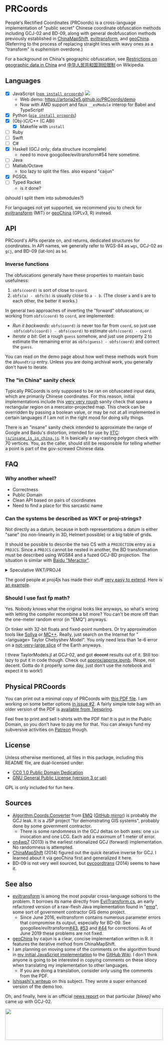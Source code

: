 PRCoords
========

People's Rectified Coordinates (PRCoords) is a cross-language implementation of "public secret" Chinese coordinate obfuscation methods including GCJ-02 and BD-09, along with general deobfuscation methods previously established in [ChinaMapShift][], [eviltransform][], and [geoChina][]. (Referring to the process of replacing straight lines with wavy ones as a "transform" is euphemism overdone.)

For a background on China's geographic obfuscation, see [Restrictions on geographic data in China](https://en.wikipedia.org/wiki/Restrictions_on_geographic_data_in_China#Coordinate_systems) and [中华人民共和国测绘限制](https://zh.wikipedia.org/wiki/中华人民共和国测绘限制) on Wikipedia.

[ChinaMapShift]: https://gist.github.com/anonymous/e7c6f67555099180ce1ae8da4ba2c513
[geoChina]: https://github.com/caijun/geoChina/blob/master/R/cst.R
[eviltransform]: https://github.com/googollee/eviltransform

Languages
---------

- [x] JavaScript ([`npm install prcoords`](https://www.npmjs.com/package/prcoords)) [![](https://data.jsdelivr.com/v1/package/npm/prcoords/badge)](https://www.jsdelivr.com/package/npm/prcoords)
  * Web demo: https://artoria2e5.github.io/PRCoords/demo
  * Now with AMD support and faux `__esModule` interop for Babel and TypeScript!
- [x] Python ([`pip install prcoords`](https://pypi.org/project/prcoords/))
- [x] \(Obj-\)C/C++ (C ABI)
  * [x] Makefile with `install`
- [ ] Ruby
- [ ] Swift
- [ ] C#
- [x] Haskell (GCJ only; data structure incomplete)
  * need to move googollee/eviltransform#54 here sometime.
- [ ] Java
- [ ] Matlab/Octave
  * too lazy to split the files. also expand "caijun"
- [x] PGSQL
- [ ] Typed Racket
  * is it done?

(should I split them into submodules?)

For languages not yet supported, we recommend you to check for [eviltransform][] (MIT) or [geoChina][] (GPLv3, R) instead.

API
---

PRCoord's APIs operate on, and returns, dedicated structures for coordinates. In API names, we generally refer to WGS-84 as `wgs`, GCJ-02 as `gcj`, and BD-09 (lat-lon) as `bd`. 

### Inverse functions

The obfuscations generally have these properties to maintain basic usefulness:

1. `obfs(coord)` is sort of close to `coord`.
2. `obfs(a) - obfs(b)` is usually close to `a - b`. (The closer `a` and `b` are
   to each other, the better it works.)

In general two approaches of inverting the "forward" obfuscations, or working from
`obfs(coord)` to `coord`, are implemented:

* _Run it backwards_: `obfs(coord)` is never too far from `coord`, so just use
  `obfs(obfs(coord)) - obfs(coord)` to estimate `obfs(coord) - coord`.
* _Iterate a bit_: Get a rough `guess` somehow, and just use property 2 to estimate
  the remaining error as `obfs(guess) - obfs(coord)` and correct the `guess`.

You can read on the demo page about how well these methods work from the `ΔRoundtrip`
entry. Unless you are doing archival work, you generally don't have to iterate.

### The "in China" sanity check

Typically PRCoords is only supposed to be ran on obfuscated input data, which
are primarily Chinese coordinates. For this reason, initial implementations
include this [very very rough](https://news.ycombinator.com/item?id=10965506)
sanity check that spans a rectangular region on a mercator-projected map.
This check can be overridden by passing a boolean value, or may be not at all
implemented in certain languages if I am not in the right mood for doing
silly things.

There is an "insane" sanity check intended to approximate the range of Google
and Baidu's distortion, intended for use by [IITC](https://iitc.me):
[`js/insane_is_in_china.js`](https://github.com/Artoria2e5/PRCoords/blob/master/js/insane_is_in_china.js).
It is basically a ray-casting polygon check with 70 vertices. You, as the
caller, should still be responsible for telling whether a point is part of the
gov-screwed Chinese data.

FAQ
---

### Why another wheel?

* Correctness
* Public Domain
* Clean API based on pairs of coordinates
* Need to find a place for this sarcastic name

### Can the systems be described as WKT or proj-strings?

Not directly as a datum, because in both representations a datum is either
"sane" (no non-linearity in 3D, Helmert possible) or a big table of grids.

It should be possible to describe the two CS with a `PROJECTION` entry as
a `PROJCS`. Since a `PROJCS` cannot be nested in another, the BD
transformation must be described using WGS84 and a fuzed GCJ-BD projection.
The situation is similar with [Baidu "Meractor"](https://github.com/gumblex/cntms/commit/bbde4006adeb92f48da1ff7d1f88da393d382f8a).

<details>
<summary>Speculative WKT/PROJ4</summary>

```js
PROJCS["Baidu 2009, Pseudo-Mercator",
    GEOGCS["WGS 84",
        DATUM["WGS_1984",
            SPHEROID["WGS 84",6378137,298.257223563,
                AUTHORITY["EPSG","7030"]],
            AUTHORITY["EPSG","6326"]],
        PRIMEM["Greenwich",0,
            AUTHORITY["EPSG","8901"]],
        UNIT["degree",0.0174532925199433,
            AUTHORITY["EPSG","9122"]],
        AUTHORITY["EPSG","4326"]],
    PROJECTION["CN_Obfs_Baidu_2009_Mercator"],
    AXIS["x",east],
    AXIS["y",north],
    UNIT["metre",1,
      AUTHORITY["EPSG","9001"]],
    EXTENSION["PROJ4","+proj=baidumerc +units=m +nadgrids=@null +wktext +no_defs"],
    AUTHORITY["EPSG","888002"]]

PROJCS["Chinese BSM 2002, Pseudo-Ellipsoidal",
    GEOGCS["WGS 84", AUTHORITY["EPSG","4326"]],
    PROJECTION["CN_Obfs_GCJ_2002_Ellipsoidal"],
    AXIS["longitude",east],
    AXIS["latitude",north],
    UNIT["degree",0.0174532925199433,
      AUTHORITY["EPSG","9122"]],
    EXTENSION["PROJ4","+proj=gcjlonglat +units=deg +nadgrids=@null +wktext +no_defs"],
    AUTHORITY["EPSG","888000"]]
```
</details>

The good people at proj4js has made their stuff [very easy to extend](https://github.com/proj4js/proj4js/issues/358). Here is [an example](https://runkit.com/artoria2e5/proj4-plugin-prcoords).

### Should I use fast fp math?

Yes. Nobody knows what the original looks like anyways, so what's wrong with letting the compiler recombine a bit more? You can't be more off
than the one-meter random error (in "EMQ") anyways.

Or tinker with 32-bit floats and fixed-point numbers. Or try approximation tools like [Sollya](http://sollya.gforge.inria.fr/) or [MC++](https://omega-icl.github.io/mcpp/). Really, just search on the Internet for "\<language\> Taylor Chebyshev Model". You only need less than 1e-6 error on a [not-very-large slice](https://github.com/Artoria2e5/PRCoords/blob/a3a8bb8/js/PRCoords.js#L91) of the Earth anyways.

I threw TaylorModels.jl at GCJ-02, and got ~~decent~~ results out of it. Still too lazy to put it in code though. Check out [approx/approx.ipynb](https://github.com/Artoria2e5/PRCoords/blob/master/approx/approx.ipynb). (Nope, not decent. Gotta do it properly some day, just don't use the notebook and expect it to work!)

Physical PRCoords
-----------------

You can print out a minimal copy of PRCoords with [this PDF file](https://commons.wikimedia.org/wiki/File:PRcoords_Cheatsheet.pdf). I am working on some better options [in issue #2](https://github.com/Artoria2e5/PRCoords/issues/2). A fairly simple tote bag with an older version of the PDF is [available from Teespring](https://teespring.com/miniprcoords-tote-v1).

Feel free to print and sell t-shirts with the PDF file! It is put in the Public Domain, so you don't have to pay me for that. You can always fund my subversive activities on [Patreon](https://www.patreon.com/artoria2e5) though.

License
-------

Unless otherwise mentioned, all files in this package, including this README file,
are dual-licensed under:

* [CC0 1.0 Public Domain Dedication](https://creativecommons.org/publicdomain/zero/1.0/)
* [GNU General Public License (version 3 or up)](https://gnu.org/licenses/gpl.html)

GPL is only included for fun here.

Sources
-------

* [Algorithm.Coords.Converter](https://archive.is/20130815104734/emq.googlecode.com/svn/emq/src/Algorithm/Coords/Converter.java) from [EMQ](https://code.google.com/archive/p/emq/) ([GitHub mirror](https://github.com/richardyu-au/emq)) is probably *the* GCJ leak. It is a JSP project "for demonstrating GIS systems", probably done by some government contractor.
  * There is some randomness in the GCJ deltas on both axes: one `sin` invocation and one LCG. Each add a maximum of 1 meter of error.
* [on4wp7](https://archive.is/20150702191259/https://on4wp7.codeplex.com/SourceControl/changeset/view/21483%23353936) (2013) is the earliest rationalized GCJ (forward) implementation. No randomness is attempted.
* [ChinaMapShift][] (2014) figured out the quick iterative inverse for GCJ. I learned about it via geoChina first and generalized it here.
* BD-09 is not very well sourced, but [pycoordtrans](https://github.com/zxteloiv/pycoordtrans) (2014) seems to have it.

See also
--------

* [eviltransform][] is among the most popular cross-language soltions to the problem. It borrows its name directly from [EvilTransform.cs](https://github.com/Leask/EvilTransform/blob/master/EvilTransform.cs), an early refactored version of a raw-flesh Java implementation found in "[emq](https://code.google.com/archive/p/emq/)", some sort of government contractor GIS demo project.
  * Since June 2016, eviltransform contains numerous parameter errors that compromise its output, especially for BD-09. See googollee/eviltransform[#43](https://github.com/googollee/eviltransform/issues/43), [#53](https://github.com/googollee/eviltransform/pull/53) and [#44](https://github.com/googollee/eviltransform/issues/44) for corrections. As of June 2019 these problems are not fixed.
* [geoChina][] by caijun is a clear, concise implementation written in R. It features the iterative method from ChinaMapShift.
* I am planning on moving some of the comments on the algorithm found in [my initial JavaScript implementation](https://zh.wikipedia.org/wiki/User:Artoria2e5/PRCoords.js) to the [GitHub Wiki](https://github.com/Artoria2e5/PRCoords/wiki). I don't think anyone is going to be interested in copying comments on these idiocy when translating my implementation to other languages.
  * If you are doing a translation, consider only using the comments from the PDF.
* [Ishisashi's writeup](https://chaoli.club/index.php/4777/0) on this subject. They wrote a super enhanced version of the demo too.

Oh, and finally, here is an official [news report](https://archive.fo/20110804185923/http://cxzy.people.com.cn/GB/196034/14908095.html) on that particular *\[bleep\]* who came up with GCJ-02.


<a href="https://artoria2e5.github.io/PRCoords/demo">
  <img src="https://Artoria2e5.github.io/PRCoords/Globe%2C_distorted_China.svg" width="100%" height="100">
</a>

